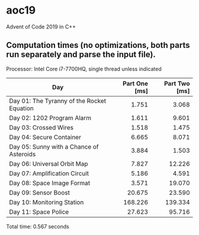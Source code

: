 # aoc19
Advent of Code 2019 in C++
## Computation times (no optimizations, both parts run separately and parse the input file).
Processor: Intel Core i7-7700HQ, single thread unless indicated

Day | Part One [ms] | Part Two [ms]
--- | ---: | ---:
Day 01: The Tyranny of the Rocket Equation | 1.751 | 3.068
Day 02: 1202 Program Alarm | 1.611 | 9.601
Day 03: Crossed Wires | 1.518 | 1.475
Day 04: Secure Container | 6.665 | 8.071
Day 05: Sunny with a Chance of Asteroids | 3.884 | 1.503
Day 06: Universal Orbit Map | 7.827 | 12.226
Day 07: Amplification Circuit | 5.186 | 4.591
Day 08: Space Image Format | 3.571 | 19.070
Day 09: Sensor Boost | 20.675 | 23.590
Day 10: Monitoring Station | 168.226 | 139.334
Day 11: Space Police | 27.623 | 95.716

Total time: 0.567 seconds

